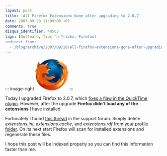 ```yaml
---
layout: post
title: 'All Firefox Extensions Gone after upgrading to 2.0.7'
date: 2007-09-20 11:09:00 +02
comments: true
disqus_identifier: 40563
tags: [Software, Tips 'n Tricks, Firefox]
redirect_from:
  - /blog/archive/2007/09/20/all-firefox-extensions-gone-after-upgrading-to-2-0-7.aspx
---
```


::: image-right
![Firefox](/files/archive/firefox_logo.png)
:::

Today I upgraded Firefox to 2.0.7, which [fixes a flaw in the QuickTime plugin](http://www.mozilla.org/security/announce/2007/mfsa2007-28.html). However, after the upgrade **Firefox didn't load any of the extensions** I have installed

Fortunately I found [this thread](http://forums.mozillazine.org/viewtopic.php?t=586691&sid=38821ef113f1c7b841643b0101e6f1e6) in the support forum. Simply delete *extensions.ini*, *extensions.cache*, and *extensions.rdf* from [your profile folder](http://kb.mozillazine.org/Profile_folder_-_Firefox#Finding_the_profile_folder). On its next start Firefox will scan for installed extensions and regenerate these files.

I hope this post will be indexed properly so you can find this information faster than me. 


